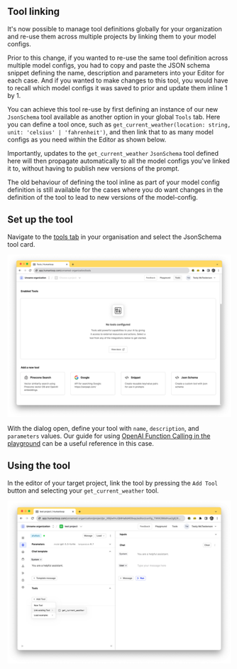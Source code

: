 ## Tool linking

It's now possible to manage tool definitions globally for your organization and re-use them across multiple projects by linking them to your model configs. 

Prior to this change, if you wanted to re-use the same tool definition across multiple model configs, you had to copy and paste the JSON schema snippet defining the name, description and parameters into your Editor for each case. And if you wanted to make changes to this tool, you would have to recall which model configs it was saved to prior and update them inline 1 by 1.

You can achieve this tool re-use by first defining an instance of our new `JsonSchema` tool available as another option in your global `Tools` tab. Here you can define a tool once, such as `get_current_weather(location: string, unit: 'celsius' | 'fahrenheit')`, and then link that to as many model configs as you need within the Editor as shown below. 

Importantly, updates to the `get_current_weather` `JsonSchema` tool defined here will then propagate automatically to all the model configs you've linked it to, without having to publish new versions of the prompt. 

The old behaviour of defining the tool inline as part of your model config definition is still available for the cases where you do want changes in the definition of the tool to lead to new versions of the model-config.

## Set up the tool

Navigate to the [tools tab](https://app.humanloop.com/hl-test/tools) in your organisation and select the JsonSchema tool card. 

![](../../../assets/images/509a0e7-image.png)

With the dialog open, define your tool with `name`, `description`, and `parameters` values. Our guide for using [OpenAI Function Calling in the playground](/docs/create-a-tool-in-the-editor) can be a useful reference in this case.   

## Using the tool

In the editor of your target project, link the tool by pressing the `Add Tool` button and selecting your `get_current_weather` tool. 

![](../../../assets/images/8c584c4-image.png)